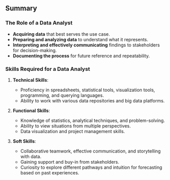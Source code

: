 ## Summary


### The Role of a Data Analyst
- **Acquiring data** that best serves the use case.
- **Preparing and analyzing data** to understand what it represents.
- **Interpreting and effectively communicating** findings to stakeholders for decision-making.
- **Documenting the process** for future reference and repeatability.

### Skills Required for a Data Analyst
1. **Technical Skills**:
   - Proficiency in spreadsheets, statistical tools, visualization tools, programming, and querying languages.
   - Ability to work with various data repositories and big data platforms.

2. **Functional Skills**:
   - Knowledge of statistics, analytical techniques, and problem-solving.
   - Ability to view situations from multiple perspectives.
   - Data visualization and project management skills.

3. **Soft Skills**:
   - Collaborative teamwork, effective communication, and storytelling with data.
   - Gaining support and buy-in from stakeholders.
   - Curiosity to explore different pathways and intuition for forecasting based on past experiences.
